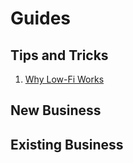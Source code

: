 # Guides

## Tips and Tricks

1. [Why Low-Fi Works](Tips/WhyLowFiWorks.md)

## New Business

## Existing Business

